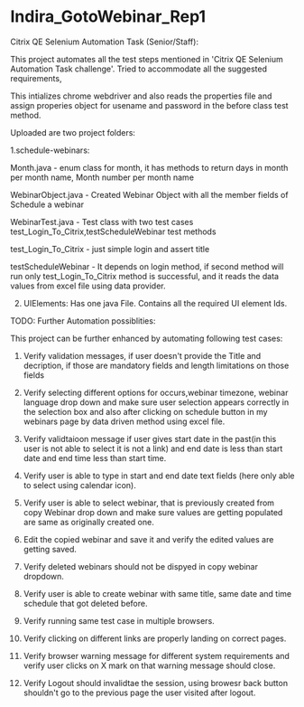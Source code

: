 # Indira_GotoWebinar_Rep1

Citrix QE Selenium Automation Task (Senior/Staff):

This project automates all the test steps mentioned in 'Citrix QE Selenium Automation Task challenge'. Tried to accommodate all the suggested requirements,

This intializes chrome webdriver and also reads the properties file and assign properies object for usename and password 
in the before class test method.

Uploaded are two project folders:

1.schedule-webinars:

Month.java - enum class for month, it has methods to return days in month per month name, Month number per month name

WebinarObject.java - Created Webinar Object with all the member fields of Schedule a webinar 

WebinarTest.java - Test class with two test cases test_Login_To_Citrix,testScheduleWebinar test methods

test_Login_To_Citrix - just simple login and assert title

testScheduleWebinar - It depends on login method, if second method will run only test_Login_To_Citrix  method is successful, 
and it reads the data values from excel file using data provider.

2. UIElements: Has one java File. Contains all the required UI element Ids.


TODO: Further Automation possiblities:

This project can be further enhanced by automating following test cases:

1. Verify validation messages, if user doesn't provide the Title and decription, if those are mandatory fields and length limitations on those fields

2. Verify selecting different options for occurs,webinar timezone, webinar language drop down and make sure  user selection appears correctly in the selection box and also after clicking on schedule button in my webinars page by data driven method using excel file.

3. Verify validtaioon message if user gives start date in the past(in this user is not able to select it is not a link) and end date is less than start date and end time less than start time.

4. Verify user is able to type in start and end date text fields (here only able to select using  calendar icon).

5. Verify user is able to select webinar, that is previously created from copy Webinar drop down and make sure  values are getting populated are same as originally created one.

6. Edit the copied webinar and save it and verify the edited values are getting saved.

7. Verify deleted webinars should not be dispyed in copy webinar dropdown.

8. Verify user is able to create webinar with same title, same date and time schedule that got deleted before.

9. Verify running same test case in multiple browsers.

10. Verify clicking on different links are properly landing on correct pages.

11. Verify browser warning message for different system requirements and verify user clicks on X mark on that warning message should close.

12. Verify Logout should invalidtae the session, using browesr back button shouldn't go to the previous page the user visited after logout.

